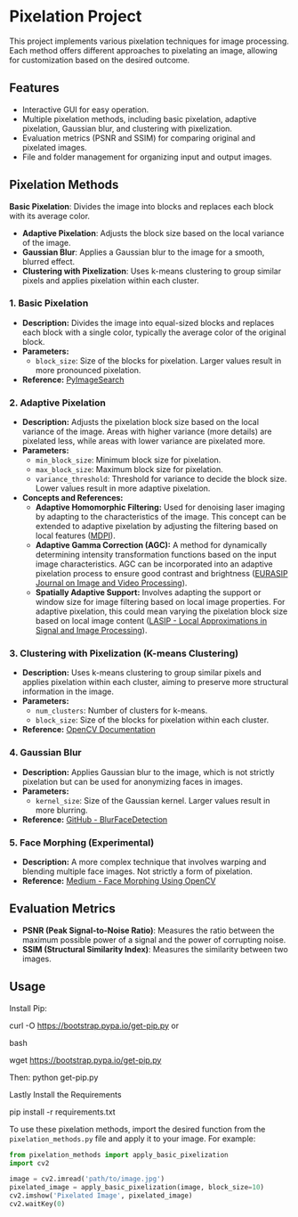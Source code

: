 # Pixelation Project

This project implements various pixelation techniques for image processing. Each method offers different approaches to pixelating an image, allowing for customization based on the desired outcome.

## Features
- Interactive GUI for easy operation.
- Multiple pixelation methods, including basic pixelation, adaptive pixelation, Gaussian blur, and clustering with pixelization.
- Evaluation metrics (PSNR and SSIM) for comparing original and pixelated images.
- File and folder management for organizing input and output images.

## Pixelation Methods
**Basic Pixelation**: Divides the image into blocks and replaces each block with its average color.
- **Adaptive Pixelation**: Adjusts the block size based on the local variance of the image.
- **Gaussian Blur**: Applies a Gaussian blur to the image for a smooth, blurred effect.
- **Clustering with Pixelization**: Uses k-means clustering to group similar pixels and applies pixelation within each cluster.

### 1. Basic Pixelation

- **Description:** Divides the image into equal-sized blocks and replaces each block with a single color, typically the average color of the original block.
- **Parameters:**
  - `block_size`: Size of the blocks for pixelation. Larger values result in more pronounced pixelation.
- **Reference:** [PyImageSearch](https://pyimagesearch.com/2020/04/06/blur-and-anonymize-faces-with-opencv-and-python/)

### 2. Adaptive Pixelation

- **Description:** Adjusts the pixelation block size based on the local variance of the image. Areas with higher variance (more details) are pixelated less, while areas with lower variance are pixelated more.
- **Parameters:**
  - `min_block_size`: Minimum block size for pixelation.
  - `max_block_size`: Maximum block size for pixelation.
  - `variance_threshold`: Threshold for variance to decide the block size. Lower values result in more adaptive pixelation.
- **Concepts and References:**
  - **Adaptive Homomorphic Filtering:** Used for denoising laser imaging by adapting to the characteristics of the image. This concept can be extended to adaptive pixelation by adjusting the filtering based on local features ([MDPI](https://www.mdpi.com/2304-6732/6/2/45)).
  - **Adaptive Gamma Correction (AGC):** A method for dynamically determining intensity transformation functions based on the input image characteristics. AGC can be incorporated into an adaptive pixelation process to ensure good contrast and brightness ([EURASIP Journal on Image and Video Processing](https://jivp-eurasipjournals.springeropen.com/articles/10.1186/s13640-019-0495-5)).
  - **Spatially Adaptive Support:** Involves adapting the support or window size for image filtering based on local image properties. For adaptive pixelation, this could mean varying the pixelation block size based on local image content ([LASIP - Local Approximations in Signal and Image Processing](https://webpages.tuni.fi/lasip/pub/Katkovnik_08_WITMSE.pdf)).

### 3. Clustering with Pixelization (K-means Clustering)

- **Description:** Uses k-means clustering to group similar pixels and applies pixelation within each cluster, aiming to preserve more structural information in the image.
- **Parameters:**
  - `num_clusters`: Number of clusters for k-means.
  - `block_size`: Size of the blocks for pixelation within each cluster.
- **Reference:** [OpenCV Documentation](https://docs.opencv.org/3.4/d1/d5c/tutorial_py_kmeans_opencv.html)

### 4. Gaussian Blur

- **Description:** Applies Gaussian blur to the image, which is not strictly pixelation but can be used for anonymizing faces in images.
- **Parameters:**
  - `kernel_size`: Size of the Gaussian kernel. Larger values result in more blurring.
- **Reference:** [GitHub - BlurFaceDetection](https://github.com/dvirk-kiner/BlurFaceDetection/blob/main/BlurFaces.py)

### 5. Face Morphing (Experimental)

- **Description:** A more complex technique that involves warping and blending multiple face images. Not strictly a form of pixelation.
- **Reference:** [Medium - Face Morphing Using OpenCV](https://medium.com/@thakuravnish2313/face-morphing-using-opencv-a-fun-experiment-with-python-81cf791fe464)


## Evaluation Metrics
- **PSNR (Peak Signal-to-Noise Ratio)**: Measures the ratio between the maximum possible power of a signal and the power of corrupting noise.
- **SSIM (Structural Similarity Index)**: Measures the similarity between two images.


## Usage

Install Pip:

curl -O https://bootstrap.pypa.io/get-pip.py
or

bash

wget https://bootstrap.pypa.io/get-pip.py


Then:
python get-pip.py

Lastly Install the Requirements

pip install -r requirements.txt



To use these pixelation methods, import the desired function from the `pixelation_methods.py` file and apply it to your image. For example:

```python
from pixelation_methods import apply_basic_pixelization
import cv2

image = cv2.imread('path/to/image.jpg')
pixelated_image = apply_basic_pixelization(image, block_size=10)
cv2.imshow('Pixelated Image', pixelated_image)
cv2.waitKey(0)